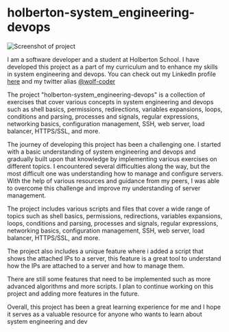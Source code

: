 # holberton-system_engineering-devops

![Screenshot of project](https://bs-uploads.toptal.io/blackfish-uploads/components/seo/content/og_image_file/og_image/791569/0506-simplified-nginx-load-balancing-with-loadcat-Waldek_Social-04f4a56af214421ebff72c67e9f02501.png)

I am a software developer and a student at Holberton School. I have developed this project as a part of my curriculum and to enhance my skills in system engineering and devops. You can check out my LinkedIn profile [here](https://www.linkedin.com/in/fakhri-baklouti-a641b31a1/) and my twitter alias [@wolf-coder](https://twitter.com/wolf-coder)

The project "holberton-system_engineering-devops" is a collection of exercises that cover various concepts in system engineering and devops such as shell basics, permissions, redirections, variables expansions, loops, conditions and parsing, processes and signals, regular expressions, networking basics, configuration management, SSH, web server, load balancer, HTTPS/SSL, and more. 

The journey of developing this project has been a challenging one. I started with a basic understanding of system engineering and devops and gradually built upon that knowledge by implementing various exercises on different topics. I encountered several difficulties along the way, but the most difficult one was understanding how to manage and configure servers. With the help of various resources and guidance from my peers, I was able to overcome this challenge and improve my understanding of server management.

The project includes various scripts and files that cover a wide range of topics such as shell basics, permissions, redirections, variables expansions, loops, conditions and parsing, processes and signals, regular expressions, networking basics, configuration management, SSH, web server, load balancer, HTTPS/SSL, and more. 

The project also includes a unique feature where i added a script that shows the attached IPs to a server, this feature is a great tool to understand how the IPs are attached to a server and how to manage them.

There are still some features that need to be implemented such as more advanced algorithms and more scripts. I plan to continue working on this project and adding more features in the future.

Overall, this project has been a great learning experience for me and I hope it serves as a valuable resource for anyone who wants to learn about system engineering and dev
